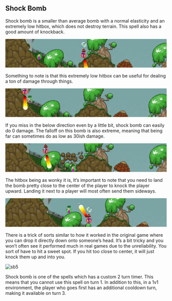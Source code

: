 ## Shock Bomb



Shock bomb is a smaller than average bomb with a normal elasticity and an extremely low hitbox, which does not destroy terrain. This spell also has a good amount of knockback.


![sb1](https://raw.githubusercontent.com/1IlIl/wikidata/main/storm/gifs/sb1.gif)


Something to note is that this extremely low hitbox can be useful for dealing a ton of damage through things.


![sb2](https://raw.githubusercontent.com/1IlIl/wikidata/main/storm/gifs/sb2.gif)


If you miss in the below direction even by a little bit, shock bomb can easily do 0 damage. The falloff on this bomb is also extreme, meaning that being far can sometimes do as low as 30ish damage.


![sb3](https://raw.githubusercontent.com/1IlIl/wikidata/main/storm/gifs/sb3.gif)


The hitbox being as wonky it is, It’s important to note that you need to land the bomb pretty close to the center of the player to knock the player upward. Landing it next to a player will most often send them sideways.


![sb4](https://raw.githubusercontent.com/1IlIl/wikidata/main/storm/gifs/sb4.gif)


There is a trick of sorts similar to how it worked in the original game where you can drop it directly down onto someone’s head. It’s a bit tricky and you won’t often see it performed much in real games due to the unreliability. You sort of have to hit a sweet spot. If you hit too close to center, it will just knock them up and into you.


![sb5](https://raw.githubusercontent.com/1IlIl/wikidata/main/storm/gifs/sb5.gif)


Shock bomb is one of the spells which has a custom 2 turn timer. This means that you cannot use this spell on turn 1. In addition to this, in a 1v1 environment, the player who goes first has an additional cooldown turn, making it available on turn 3. 

